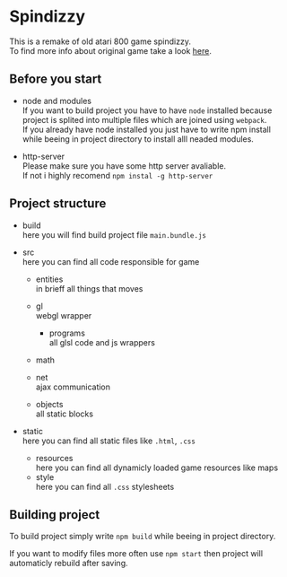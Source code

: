 # Spindizzy
This is a remake of old atari 800 game spindizzy.  
To find more info about original game take a look [here](https://en.wikipedia.org/wiki/Spindizzy_(video_game)).

## Before you start

* node and modules  
If you want to build project you have to have `node` installed because project is splited into multiple files which are joined using `webpack`.  
If you already have node installed you just have to write npm install while beeing in project directory to install alll neaded modules.

* http-server  
Please make sure you have some http server avaliable.  
If not i highly recomend `npm instal -g http-server`

## Project structure

* build  
here you will find build project file `main.bundle.js`

* src  
here you can find all code responsible for game

    * entities  
    in brieff all things that moves
    * gl  
    webgl wrapper

        * programs  
        all glsl code and js wrappers

    * math
    * net  
    ajax communication
    * objects  
    all static blocks

* static  
here you can find all static files like `.html`, `.css`

    * resources  
    here you can find all dynamicly loaded game resources like maps
    * style  
    here you can find all `.css` stylesheets


## Building project

To build project simply write `npm build` while beeing in project directory.

If you want to modify files more often use `npm start` then project will automaticly rebuild after saving.